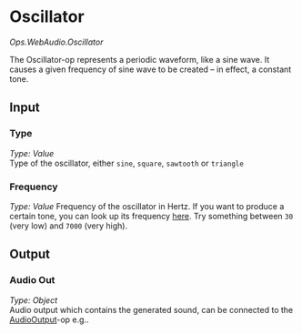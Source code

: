# Oscillator

*Ops.WebAudio.Oscillator*

The Oscillator-op represents a periodic waveform, like a sine wave. It causes a given frequency of sine wave to be created – in effect, a constant tone.

## Input

### Type

*Type: Value*   
Type of the oscillator, either `sine`, `square`, `sawtooth` or `triangle`

### Frequency

*Type: Value*
Frequency of the oscillator in Hertz. If you want to produce a certain tone, you can look up its frequency [here](http://www.phy.mtu.edu/~suits/notefreqs.html). Try something between `30` (very low) and `7000` (very high).

## Output

### Audio Out

*Type: Object*   
Audio output which contains the generated sound, can be connected to the [AudioOutput](../Ops.WebAudio.Output/Ops.WebAudio.Output.md)-op e.g..